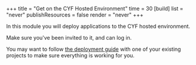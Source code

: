 +++
title = "Get on the CYF Hosted Environment"
time = 30
[build]
  list = "never"
  publishResources = false
  render = "never"
+++

In this module you will deploy applications to the CYF hosted environment.

Make sure you've been invited to it, and can log in.

You may want to follow [the deployment guide](/guides/deploying/cyf) with one of your existing projects to make sure everything is working for you.
